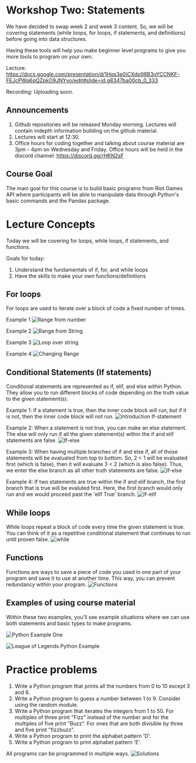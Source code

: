 # Workshop Two: Statements
We have decided to swap week 2 and week 3 content. So, we will be covering statements (while loops, for loops, if statements, and definitions) before going into data structures.

Having these tools will help you make beginner level programs to give you more tools to program on your own.

Lecture: https://docs.google.com/presentation/d/1Hqs3p0iCXdp98B3oYCCNKF-FEJcPWq6qQZpkO9JNYvo/edit#slide=id.g8347ba00cb_0_333

Recording: Uploading soon.

## Announcements
1. Github repositories will be released Monday morning. Lectures will contain indepth information building on the github material.
2. Lectures will start at 12:30.
3. Office hours for coding together and talking about course material are 3pm - 4pm on Wednesday and Friday. Office hours will be held in the discord channel: https://discord.gg/rHKN2sF

## Course Goal
The main goal for this course is to build basic programs from Riot Games API where participants will be able to manipulate data through Python's basic commands and the Pandas package.

# Lecture Concepts
Today we will be covering for loops, while loops, if statements, and functions.

Goals for today:
1. Understand the fundamentals of if, for, and while loops
2. Have the skills to make your own functions/definitions

## For loops
For loops are used to iterate over a block of code a fixed number of times.

Example 1
![Range from number](https://github.com/ktptran/pcm_functions/blob/master/python_workshops/intro_python/Workshop%202%20-%20Statements/Example%20Pictures/For%20loop%20-%20number%20range.png)

Example 2
![Range from String](https://github.com/ktptran/pcm_functions/blob/master/python_workshops/intro_python/Workshop%202%20-%20Statements/Example%20Pictures/For%20loop%20-%20number%20range%20string.png)

Example 3
![Loop over string](https://github.com/ktptran/pcm_functions/blob/master/python_workshops/intro_python/Workshop%202%20-%20Statements/Example%20Pictures/For%20loop%20-%20string.png)

Example 4
![Changing Range](https://github.com/ktptran/pcm_functions/blob/master/python_workshops/intro_python/Workshop%202%20-%20Statements/Example%20Pictures/For%20loop%20-%20changing%20range.png)


## Conditional Statements (If statements)
Conditional statements are represented as if, elif, and else within Python. They allow you to run different blocks of code depending on the truth value to the given statement(s). 

Example 1: If a statement is true, then the inner code block will run, but if it is not, then the inner code block will not run.
![Introduction If-statement](https://github.com/ktptran/pcm_functions/blob/master/python_workshops/intro_python/Workshop%202%20-%20Statements/Example%20Pictures/If%20statement%20Introduction.png)

Example 2: When a statement is not true, you can make an else statement. The else will only run if all the given statement(s) within the if and elif statements are false.
![If-else](https://github.com/ktptran/pcm_functions/blob/master/python_workshops/intro_python/Workshop%202%20-%20Statements/Example%20Pictures/If-else.png)

Example 3: When having multiple branches of if and else if, all of those statements will be evaluated from top to bottom. So, 2 < 1 will be evaluated first (which is false), then it will evaluate 3 < 2 (which is also false). Thus, we enter the else branch as all other truth statements are false.
![If-else](https://github.com/ktptran/pcm_functions/blob/master/python_workshops/intro_python/Workshop%202%20-%20Statements/Example%20Pictures/Multiple%20branch%20if-else.png)

Example 4: If two statements are true within the if and elif branch, the first branch that is true will be evaluted first. Here, the first branch would only run and we would proceed past the 'elif True' branch.
![If-elif](https://github.com/ktptran/pcm_functions/blob/master/python_workshops/intro_python/Workshop%202%20-%20Statements/Example%20Pictures/Multiple%20branch%20if-elif.png)


## While loops
While loops repeat a block of code every time the given statement is true. You can think of it as a repetitive conditional statement that continues to run until proven false.
![while](https://github.com/ktptran/pcm_functions/blob/master/python_workshops/intro_python/Workshop%202%20-%20Statements/Example%20Pictures/while%20loop.png)

## Functions
Functions are ways to save a piece of code you used in one part of your program and save it to use at another time. This way, you can prevent redundancy within your program.
![Functions](https://github.com/ktptran/pcm_functions/blob/master/python_workshops/intro_python/Workshop%202%20-%20Statements/Example%20Pictures/Functions.png)

## Examples of using course material
Within these two examples, you'll see example situations where we can use both statements and basic types to make programs.

![Python Example One](https://github.com/ktptran/pcm_functions/blob/master/python_workshops/intro_python/Workshop%202%20-%20Statements/Python%20Combination%20Example%201.ipynb)

![League of Legends Python Example](https://github.com/ktptran/pcm_functions/blob/master/python_workshops/intro_python/Workshop%202%20-%20Statements/Python%20Combination%20Example%202.ipynb)


# Practice problems
1. Write a Python program that prints all the numbers from 0 to 10 except 3 and 6.
2. Write a Python program to guess a number between 1 to 9. Consider using the random module.
3. Write a Python program that iterates the integers from 1 to 50. For multiples of three print "Fizz" instead of the number and for the multiples of five print "Buzz". For ones that are both divisible by three and five print "fizzbuzz".
4. Write a Python program to print the alphabet pattern 'D'.
5. Write a Python program to print alphabet pattern 'E'.

All programs can be programmed in multiple ways. ![Solutions](https://github.com/ktptran/pcm_functions/blob/master/python_workshops/intro_python/Workshop%202%20-%20Statements/Week%202%20Practice%20Problem%20Solutions.ipynb)
